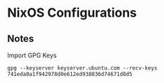 # NixOS Configurations

## Notes

Import GPG Keys

```
gpg --keyserver keyserver.ubuntu.com --recv-keys 741eda0a1f942978d0e612ed938036d74671d8d5
```
